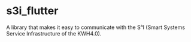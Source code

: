 # s3i_flutter

A library that makes it easy to communicate with the S³I (Smart Systems Service Infrastructure of the KWH4.0).
